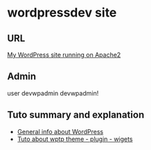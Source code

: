 # wordpressdev site

## URL

[My WordPress site running on Apache2](http://my.wpdev.com:88/wp-admin/)

## Admin

user devwpadmin
devwpadmin!

## Tuto summary and explanation

* [General info about WordPress](./wp-content/themes/wptp/README.md)
* [Tuto about wptp theme - plugin - wigets ](./wp-content/themes/wptp/WPTP.md)
